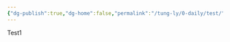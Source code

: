 ```yaml
---
{"dg-publish":true,"dg-home":false,"permalink":"/tung-ly/0-daily/test/","dgPassFrontmatter":true}
---
```



Test1